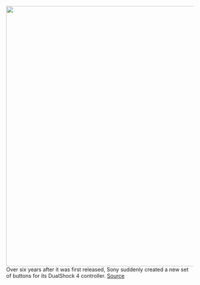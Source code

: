 <img src='https://cdn.vox-cdn.com/thumbor/X6SZuoU53Lg_ixgi2yYV4T9kdZY=/0x0:2040x1360/1200x800/filters:focal(801x913:1127x1239)/cdn.vox-cdn.com/uploads/chorus_image/image/67980282/akrales_201028_4255_0093.0.0.jpg' width='700px' /><br/>
Over six years after it was first released, Sony suddenly created a new set of buttons for its DualShock 4 controller.
<a href='https://www.theverge.com/21571413/sony-dualshock-4-back-button-attachment-ps4-ps5-controller-playstation'> Source <a/>